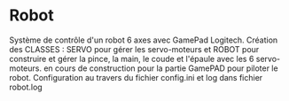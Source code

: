 # Robot
Système de contrôle d'un robot 6 axes avec GamePad Logitech.
Création des CLASSES : SERVO pour gérer les servo-moteurs et ROBOT pour construire et gérer la pince, la main, le coude et l'épaule avec les 6 servo-moteurs.
en cours de construction pour la partie GamePAD pour piloter le robot.
Configuration au travers du fichier config.ini et log dans  fichier robot.log
